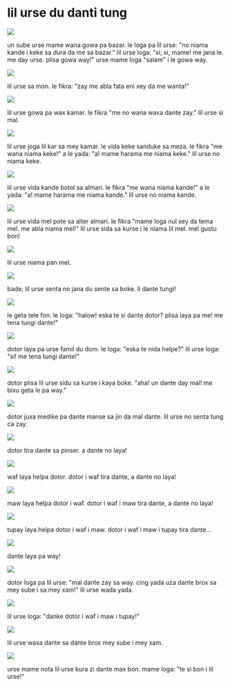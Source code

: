 # lil urse du danti tung

![](http://www.pandunia.info/pandunia/barudant/baru_01.png)

un sube urse mame wana gowa pa bazar.
le loga pa lil urse: "no niama kande i keke sa dura da me sa bazar."
lil urse loga: "si, si, mame! me jana le. me day urse. plisa gowa way!"
urse mame loga "salam" i le gowa way.

![](http://www.pandunia.info/pandunia/barudant/baru_02.png)

lil urse sa mon. le fikra: "zay me abla fata eni xey da me wanta!"

![](http://www.pandunia.info/pandunia/barudant/baru_03.png)

lil urse gowa pa wax kamar.
le fikra "me no wana waxa dante zay."
lil urse si mal.

![](http://www.pandunia.info/pandunia/barudant/baru_04.png)

lil urse joga lil kar sa mey kamar.
le vida keke sanduke sa meza.
le fikra "me wana niama keke!" a le yada: "a! mame harama me niama keke."
lil urse no niama keke.

![](http://www.pandunia.info/pandunia/barudant/baru_05.png)

lil urse vida kande botol sa almari. le fikra "me wana niama kande!"
a le yada: "a! mame harama me niama kande." lil urse no niama kande.

![](http://www.pandunia.info/pandunia/barudant/baru_06.png)

lil urse vida mel pote sa alter almari. le fikra
"mame loga nul xey da tema mel. me abla niama mel!"
lil urse sida sa kurse i le niama lil mel. mel gustu bon!

![](http://www.pandunia.info/pandunia/barudant/baru_07.png)

lil urse niama pan mel.

![](http://www.pandunia.info/pandunia/barudant/baru_08.png)

bade, lil urse senta no jana du sente sa boke. li dante tungi!

![](http://www.pandunia.info/pandunia/barudant/baru_09.png)

le geta tele fon. le loga: "halow! eska te si dante dotor? plisa laya pa me! me tena tungi dante!"

![](http://www.pandunia.info/pandunia/barudant/baru_10.png)

dotor laya pa urse famil du dom.
le loga: "eska te nida helpe?"
lil urse loga: "si! me tena tungi dante!"

![](http://www.pandunia.info/pandunia/barudant/baru_11.png)

dotor plisa lil urse sidu sa kurse i kaya boke.
"aha! un dante day mal! me bixu geta le pa way."

![](http://www.pandunia.info/pandunia/barudant/baru_12.png)

dotor juxa medike pa dante manse sa jin da mal dante.
lil urse no senta tung ca zay.

![](http://www.pandunia.info/pandunia/barudant/baru_13.png)

dotor tira dante sa pinser.
a dante no laya!

![](http://www.pandunia.info/pandunia/barudant/baru_14.png)

waf laya helpa dotor.
dotor i waf tira dante, a dante no laya!

![](http://www.pandunia.info/pandunia/barudant/baru_15.png)

maw laya helpa dotor i waf.
dotor i waf i maw tira dante, a dante no laya!

![](http://www.pandunia.info/pandunia/barudant/baru_16.png)

tupay laya helpa dotor i waf i maw. dotor i waf i maw i tupay tira dante...

![](http://www.pandunia.info/pandunia/barudant/baru_17.png)

dante laya pa way!

![](http://www.pandunia.info/pandunia/barudant/baru_18.png)

dotor loga pa lil urse: "mal dante zay sa way.
cing yada uza dante brox sa mey sube i sa mey xam!"
lil urse wada yada.

![](http://www.pandunia.info/pandunia/barudant/baru_19.png)

lil urse loga: "danke dotor i waf i maw i tupay!"

![](http://www.pandunia.info/pandunia/barudant/baru_20.png)

lil urse waxa dante sa dante brox mey sube i mey xam.

![](http://www.pandunia.info/pandunia/barudant/baru_21.png)

urse mame nota lil urse kura zi dante max bon.
mame loga: "te si bon i lil urse!"


